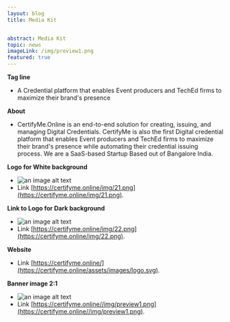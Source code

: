 ```yaml
---
layout: blog
title: Media Kit


abstract: Media Kit
topic: news
imageLink: /img/preview1.png
featured: true
---
```

**Tag line**
* A Credential platform that enables Event producers and TechEd firms to maximize their brand's presence

**About**
* CertifyMe.Online is an end-to-end solution for creating, issuing, and managing Digital Credentials. CertifyMe is also the first Digital credential platform that enables Event producers and TechEd firms to maximize their brand's presence while automating their credential issuing process.
We are a SaaS-based Startup Based out of Bangalore India.

**Logo for White background**
* ![an image alt text](https://certifyme.online/img/21.png "Logo for White background")
* Link [https://certifyme.online/img/21.png](https://certifyme.online/img/21.png). 

**Link to Logo for Dark background**
* ![an image alt text](https://certifyme.online/img/22.png "Logo for Dark background")
* Link [https://certifyme.online/img/22.png](https://certifyme.online/img/22.png). 

**Website**
* Link  [https://certifyme.online/](https://certifyme.online/assets/images/logo.svg). 


**Banner image 2:1**
* ![an image alt text](https://certifyme.online//img/preview1.png "Banner")
* Link [https://certifyme.online//img/preview1.png](https://certifyme.online//img/preview1.png). 

